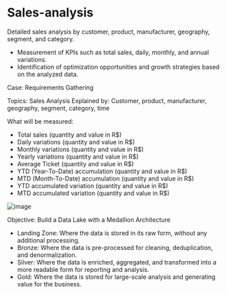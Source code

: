 # Sales-analysis
Detailed sales analysis by customer, product, manufacturer, geography, segment, and category. 

- Measurement of KPIs such as total sales, daily, monthly, and annual variations.
- Identification of optimization opportunities and growth strategies based on the analyzed data.


Case: Requirements Gathering

Topics: Sales Analysis
Explained by: Customer, product, manufacturer, geography, segment, category, time

What will be measured:
  - Total sales (quantity and value in R$)
  - Daily variations (quantity and value in R$)
  - Monthly variations (quantity and value in R$)
  - Yearly variations (quantity and value in R$)
  - Average Ticket (quantity and value in R$)
  - YTD (Year-To-Date) accumulation (quantity and value in R$)
  - MTD (Month-To-Date) accumulation (quantity and value in R$)
  - YTD accumulated variation (quantity and value in R$)
  - MTD accumulated variation (quantity and value in R$)


![image](https://github.com/user-attachments/assets/337bd02d-6814-47d2-a05e-3af5a4d04353)

Objective: Build a Data Lake with a Medallion Architecture

- Landing Zone: Where the data is stored in its raw form, without any additional processing.
- Bronze: Where the data is pre-processed for cleaning, deduplication, and denormalization.
- Silver: Where the data is enriched, aggregated, and transformed into a more readable form for reporting and analysis.
- Gold: Where the data is stored for large-scale analysis and generating value for the business.
